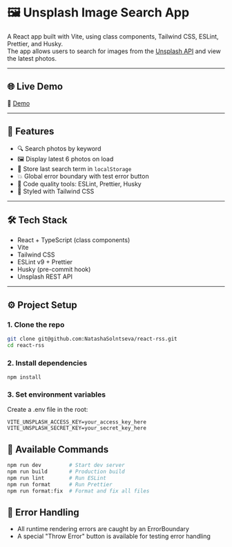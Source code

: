 # 🖼️ Unsplash Image Search App

A React app built with Vite, using class components, Tailwind CSS, ESLint, Prettier, and Husky.  
The app allows users to search for images from the [Unsplash API](https://unsplash.com/documentation) and view the latest photos.

---

## 🌐 Live Demo

🔗 [Demo](https://heroic-raindrop-383d50.netlify.app/)

---

## 🚀 Features

- 🔍 Search photos by keyword
- 🖼️ Display latest 6 photos on load
- 💾 Store last search term in `localStorage`
- 💥 Global error boundary with test error button
- 🧹 Code quality tools: ESLint, Prettier, Husky
- 💅 Styled with Tailwind CSS

---

## 🛠️ Tech Stack

- React + TypeScript (class components)
- Vite
- Tailwind CSS
- ESLint v9 + Prettier
- Husky (pre-commit hook)
- Unsplash REST API

---

## ⚙️ Project Setup

### 1. Clone the repo

```bash
git clone git@github.com:NatashaSolntseva/react-rss.git
cd react-rss
```

### 2. Install dependencies

```
npm install
```

### 3. Set environment variables

Create a .env file in the root:

```
VITE_UNSPLASH_ACCESS_KEY=your_access_key_here
VITE_UNSPLASH_SECRET_KEY=your_secret_key_here
```

## 🧪 Available Commands

```bash
npm run dev         # Start dev server
npm run build       # Production build
npm run lint        # Run ESLint
npm run format      # Run Prettier
npm run format:fix  # Format and fix all files
```

## 🧯 Error Handling

- All runtime rendering errors are caught by an ErrorBoundary
- A special "Throw Error" button is available for testing error handling
